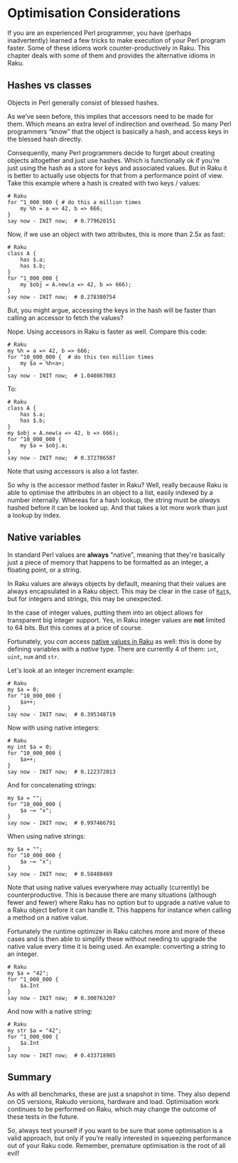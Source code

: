 # Optimisation Considerations
If you are an experienced Perl programmer, you have (perhaps inadvertently) learned a few tricks to make execution of your Perl program faster.  Some of these idioms work counter-productively in Raku.  This chapter deals with some of them and provides the alternative idioms in Raku.

## Hashes vs classes
Objects in Perl generally consist of blessed hashes.

As we’ve seen before, this implies that accessors need to be made for them.  Which means an extra level of indirection and overhead.  So many Perl programmers “know” that the object is basically a hash, and access keys in the blessed hash directly.

Consequently, many Perl programmers decide to forget about creating objects altogether and just use hashes.  Which is functionally ok if you’re just using the hash as a store for keys and associated values.  But in Raku it is better to actually use objects for that from a performance point of view.  Take this example where a hash is created with two keys / values:
```
# Raku
for ^1_000_000 { # do this a million times
    my %h = a => 42, b => 666;
}
say now - INIT now;  # 0.779620151
```
Now, if we use an object with two attributes, this is more than 2.5x as fast:
```
# Raku
class A {
    has $.a;
    has $.b;
}
for ^1_000_000 {
    my $obj = A.new(a => 42, b => 666);
}
say now - INIT now;  # 0.278380754
```
But, you might argue, accessing the keys in the hash will be faster than calling an accessor to fetch the values?

Nope.  Using accessors in Raku is faster as well.  Compare this code:
```
# Raku
my %h = a => 42, b => 666;
for ^10_000_000 {  # do this ten million times
    my $a = %h<a>;
}
say now - INIT now;  # 1.040867083
```
To:
```
# Raku
class A {
    has $.a;
    has $.b;
}
my $obj = A.new(a => 42, b => 666);
for ^10_000_000 {
    my $a = $obj.a;
}
say now - INIT now;  # 0.372786587
```
Note that using accessors is also a lot faster.

So why is the accessor method faster in Raku?  Well, really because Raku is able to optimise the attributes in an object to a list, easily indexed by a number internally.  Whereas for a hash lookup, the string must be *always* hashed before it can be looked up.  And that takes a lot more work than just a lookup by index.

## Native variables
In standard Perl values are **always** "native", meaning that they're basically just a piece of memory that happens to be formatted as an integer, a floating point, or a string.

In Raku values are always objects by default, meaning that their values are always encapsulated in a Raku object.  This may be clear in the case of [`Rat`](https://docs.raku.org/type/Rat)s, but for integers and strings, this may be unexpected.

In the case of integer values, putting them into an object allows for transparent big integer support.  Yes, in Raku integer values are **not** limited to 64 bits.  But this comes at a price of course.

Fortunately, you *can* access [native values in Raku](https://docs.raku.org/language/nativetypes) as well: this is done by defining variables with a *native* type.  There are currently 4 of them: `int`, `uint`, `num` and `str`.

Let's look at an integer increment example:
```
# Raku
my $a = 0;
for ^10_000_000 {
    $a++;
}
say now - INIT now;  # 0.395348719
```
Now with using native integers:
```
# Raku
my int $a = 0;
for ^10_000_000 {
    $a++;
}
say now - INIT now;  # 0.122372013
```
And for concatenating strings:
```
my $a = "";
for ^10_000_000 {
    $a ~= "x";
}
say now - INIT now;  # 0.997466791
```
When using native strings:
```
my $a = "";
for ^10_000_000 {
    $a ~= "x";
}
say now - INIT now;  # 0.58488469
```
Note that using native values everywhere may actually (currently) be counterproductive.  This is because there are many situations (although fewer and fewer) where Raku has no option but to upgrade a native value to a Raku object before it can handle it.  This happens for instance when calling a method on a native value.

Fortunately the runtime optimizer in Raku catches more and more of these cases and is then able to simplify these without needing to upgrade the native value every time it is being used.  An example: converting a string to an integer.
```
# Raku
my $a = "42";
for ^1_000_000 {
    $a.Int
}
say now - INIT now;  # 0.300763207
```
And now with a native string:
```
# Raku
my str $a = "42";
for ^1_000_000 {
    $a.Int
}
say now - INIT now;  # 0.433718985
```

## Summary
As with all benchmarks, these are just a snapshot in time.  They also depend on OS versions, Rakudo versions, hardware and load.  Optimisation work continues to be performed on Raku, which may change the outcome of these tests in the future.

So, always test yourself if you want to be sure that some optimisation is a valid approach, but only if you’re really interested in squeezing performance out of your Raku code.  Remember, premature optimisation is the root of all evil!
